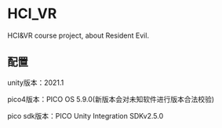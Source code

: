 # HCI_VR
HCI&amp;VR course project, about Resident Evil.


## 配置
unity版本：2021.1

pico4版本：PICO OS 5.9.0(新版本会对未知软件进行版本合法校验)

pico sdk版本：PICO Unity Integration SDKv2.5.0
